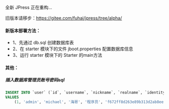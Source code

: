 全新 JPress 正在重构...

旧版本请移步：https://gitee.com/fuhai/jpress/tree/alpha/

#### 新版本部署方法：

* 1、先通过 db.sql 创建数据库表
* 2、在 starter 模块下的文件 jboot.properties 配置数据库信息
* 3、运行 starter 模块下的 Starter 的main方法


#### 其他：

##### 插入数据库管理员账号密码sql

```sql
INSERT INTO `user` (`id`, `username`, `nickname`, `realname`, `identity`, `password`, `salt`, `anonym`, `wx_openid`, `wx_unionid`, `qq_openid`, `email`, `email_status`, `mobile`, `mobile_status`, `gender`, `signature`, `birthday`, `company`, `occupation`, `address`, `zipcode`, `site`, `graduateschool`, `education`, `avatar`, `idcardtype`, `idcard`, `remark`, `status`, `created`, `create_source`, `logged`, `activated`)
VALUES
	(1, 'admin', 'michael', '海哥', '程序员', 'f672ff8d263e89b313d2ab8ee88fec3d58e4c28d21939c858aa44f3bc6da7197', 'NYXvReOTBfBTh-vIhMz5_OazXk_nZs5V', NULL, NULL, NULL, NULL, '啊啊啊', NULL, '18611223344', 'ok', NULL, NULL, NULL, 'cc', 'dd', '阿斯蒂芬', '阿斯蒂芬', '安抚', 'ee', 'xx', '/attachment/20180921/6269bd9f13a6491abec6dabf353f009b.png', NULL, NULL, '啊啊啊', 'ok', NULL, NULL, NULL, NULL);

```
